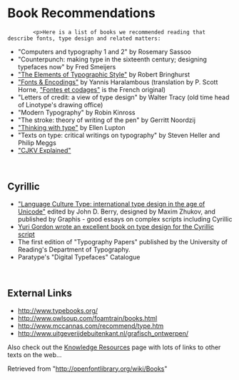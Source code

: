 <h1>Book Recommendations</h1>


			<p>Here is a list of books we recommended reading that describe fonts, type design and related matters:
</p>
<ul><li> "Computers and typography 1 and 2" by Rosemary Sassoo
</li><li> "Counterpunch: making type in the sixteenth century; designing typefaces now" by Fred Smeijers
</li><li> <a title="http://en.wikipedia.org/wiki/The_Elements_of_Typographic_Style" class="external text" href="http://en.wikipedia.org/wiki/The_Elements_of_Typographic_Style">"The Elements of Typographic Style"</a> by Robert Bringhurst
</li><li> <a title="http://www.oreilly.com/catalog/9780596102425/" class="external text" href="http://www.oreilly.com/catalog/9780596102425/">"Fonts & Encodings"</a> by Yannis Haralambous (translation by P. Scott Horne, <a title="http://www.oreilly.fr/catalogue/284177273X" class="external text" href="http://www.oreilly.fr/catalogue/284177273X">"Fontes et codages"</a> is the French original)
</li><li> "Letters of credit: a view of type design" by Walter Tracy (old time head of Linotype's drawing office)
</li><li> "Modern Typography" by Robin Kinross
</li><li> "The stroke: theory of writing of the pen" by Gerritt Noordzij 
</li><li> <a title="http://www.papress.com/thinkingwithtype/" class="external text" href="http://www.papress.com/thinkingwithtype/">"Thinking with type"</a> by Ellen Lupton
</li><li> "Texts on type: critical writings on typography" by Steven Heller and Philip Meggs
</li><li> <a title="http://www.oreilly.com/catalog/cjkvinfo/" class="external text" href="http://www.oreilly.com/catalog/cjkvinfo/">"CJKV Explained"</a>
</li></ul>
<p><br>
</p>
<a id="Cyrillic" name="Cyrillic"></a><h2> <span class="mw-headline"> Cyrillic </span></h2>
<ul><li> <a title="http://www.atypi.org/05_About_us/70_publications/50_LCT/" class="external text" href="http://www.atypi.org/05_About_us/70_publications/50_LCT/">"Language Culture Type: international type design in the age of Unicode"</a> edited by John D. Berry, designed by Maxim Zhukov, and published by Graphis - good essays on complex scripts including Cyrillic
</li><li> <a title="http://www.artlebedev.com/everything/izdal/kniga_pro_bykvy/" class="external text" href="http://www.artlebedev.com/everything/izdal/kniga_pro_bykvy/">Yuri Gordon wrote an excellent book on type design for the Cyrillic script</a>
</li><li> The first edition of "Typography Papers" published by the University of Reading's Department of Typography.
</li><li> Paratype's "Digital Typefaces" Catalogue
</li></ul>
<p><br>
</p>
<a id="External_Links" name="External_Links"></a><h2> <span class="mw-headline"> External Links </span></h2>
<ul><li> <a title="http://www.typebooks.org/" class="external free" href="http://www.typebooks.org/">http://www.typebooks.org/</a>
</li><li> <a title="http://www.owlsoup.com/foamtrain/books.html" class="external free" href="http://www.owlsoup.com/foamtrain/books.html">http://www.owlsoup.com/foamtrain/books.html</a>
</li><li> <a title="http://www.mccannas.com/recommend/type.htm" class="external free" href="http://www.mccannas.com/recommend/type.htm">http://www.mccannas.com/recommend/type.htm</a>
</li><li> <a title="http://www.uitgeverijdebuitenkant.nl/grafisch_ontwerpen/" class="external free" href="http://www.uitgeverijdebuitenkant.nl/grafisch_ontwerpen/">http://www.uitgeverijdebuitenkant.nl/grafisch_ontwerpen/</a>
</li></ul>
<p>Also check out the <a title="Knowledge Resources" href="/wiki/Knowledge_Resources">Knowledge Resources</a> page with lots of links to other texts on the web...
</p>
<!-- 
NewPP limit report
Preprocessor node count: 3/1000000
Post-expand include size: 0/2097152 bytes
Template argument size: 0/2097152 bytes
Expensive parser function count: 0/100
-->

<!-- Saved in parser cache with key openfontlibrary-mw_:pcache:idhash:1590-0!1!0!!en!2!edit=0 and timestamp 20120322174110 -->
<div class="printfooter">
Retrieved from "<a href="http://openfontlibrary.org/wiki/Books">http://openfontlibrary.org/wiki/Books</a>"</div>
						<!-- end content -->
						<div class="visualClear"></div>
		</div>
	</div>
